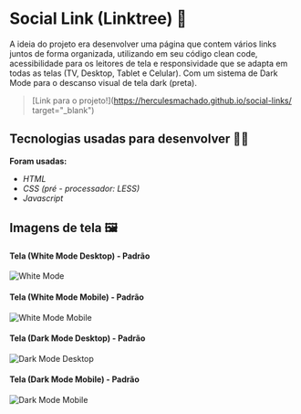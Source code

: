 # Social Link (Linktree) 🙂

A ideia do projeto era desenvolver uma página que contem vários links juntos de forma organizada, utilizando em seu código clean code, acessibilidade para os leitores de tela e responsividade que se adapta em todas as telas (TV, Desktop, Tablet e Celular). Com um sistema de Dark Mode para o descanso visual de tela dark (preta).

 >  [Link para o projeto!](https://herculesmachado.github.io/social-links/ target="_blank")

## Tecnologias usadas para desenvolver 👨‍💻
**Foram usadas:**
- _HTML_
- _CSS (pré - processador: LESS)_
- _Javascript_

## Imagens de tela 🖼️
#### Tela (White Mode Desktop) - Padrão
![White Mode](https://user-images.githubusercontent.com/78991418/181866058-5cc1c722-39c7-4154-8dd3-d1682bc26688.jpeg)

#### Tela (White Mode Mobile) - Padrão

![White Mode Mobile](https://user-images.githubusercontent.com/78991418/181866101-6ed19886-c067-4e91-9c56-483cbda8df49.jpeg)

#### Tela (Dark Mode Desktop) - Padrão

![Dark Mode Desktop](https://user-images.githubusercontent.com/78991418/181866145-0e1568a6-ea08-463d-9e98-ca0540f0a653.jpeg)

#### Tela (Dark Mode Mobile) - Padrão
![Dark Mode Mobile](https://user-images.githubusercontent.com/78991418/181866193-a0bf6e5a-678d-46e7-a487-2be202816d1a.jpeg)




